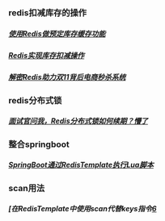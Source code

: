 ### redis扣减库存的操作
##### [使用Redis做预定库存缓存功能][1]
##### [Redis实现库存扣减操作][2]
##### [解密Redis助力双11背后电商秒杀系统][3]
[1]: https://www.cnblogs.com/xuning/p/6097954.html
[2]:https://blog.csdn.net/weixin_40663800/article/details/102902899
[3]:https://mp.weixin.qq.com/s/w3-8Ye8vzrftLZoHWbCzIw


### redis分布式锁
##### [面试官问我，Redis分布式锁如何续期？懵了][4]
[4]: https://www.cnblogs.com/yuxiang1/archive/2019/03/13/10527028.html


### 整合springboot
##### [SpringBoot通过RedisTemplate执行Lua脚本][5]
[5]: https://www.cnblogs.com/loveLands/articles/11079516.html

### scan用法
##### [在RedisTemplate中使用scan代替keys指令[6]
[6]: https://blog.csdn.net/oschina_40914891/article/details/100151227
